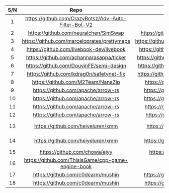 |S/N|Repo|Commit link | GitHub issue link reported by Etor for feedback |Remarks|										
|:-----:|:-------:|:-------:|:-------:|:-------:|										
|	1	|	https://github.com/CrazyBotsz/Adv-Auto-Filter-Bot-V2	|	https://github.com/CrazyBotsz/Adv-Auto-Filter-Bot-V2/commit/73d2755e517d5cac25e2437e30a94797bf17c404	|	https://github.com/CrazyBotsz/Adv-Auto-Filter-Bot-V2/issues/120	|		|
|	2	|	https://github.com/neuralchen/SimSwap	|	https://github.com/neuralchen/SimSwap/commit/40595829ce23396afeb734cd8cabc6e4c08f07cf	|	https://github.com/neuralchen/SimSwap/issues/290	|		|
|	3	|	https://github.com/marceloprates/prettymaps	|	https://github.com/marceloprates/prettymaps/commit/4a9e2ac7dfaf47ee7ee2f344c53891aeac16e6a0	|	https://github.com/marceloprates/prettymaps/issues/92	|		|
|	4	|	https://github.com/livebook-dev/livebook	|	https://github.com/livebook-dev/livebook/commit/22c90e8bca00a3457259e663da4f9b5fc88a2fe5	|	https://github.com/livebook-dev/livebook/issues/1254	|		|
|	5	|	https://github.com/achannarasappa/ticker	|	https://github.com/achannarasappa/ticker/commit/bf17a9390d64921e9af3c77d597d11c800701587	|	https://github.com/achannarasappa/ticker/issues/227	|		|
|	6	|	https://github.com/DouyinFE/semi-design	|	https://github.com/DouyinFE/semi-design/commit/96d8db677099c56f9cf2f00bf298b8c111e8662b	|	https://github.com/DouyinFE/semi-design/issues/988	|		|
|	7	|	https://github.com/kdrag0n/safetynet-fix	|	https://github.com/kdrag0n/safetynet-fix/commit/37bd89802b45b877c34546b9f35be4f29030a263	|	https://github.com/kdrag0n/safetynet-fix/issues/199	|		|
|	8	|	https://github.com/M2Team/NanaZip	|	https://github.com/M2Team/NanaZip/commit/de43cd428a02a651ef5b221d4ff2fa615825a619	|	https://github.com/M2Team/NanaZip/issues/187	|		|
|	9	|	https://github.com/apache/arrow-rs	|	https://github.com/apache/arrow-rs/commit/31aa1a4a4b44c7fe597c6359a24300b78e694e73	|	https://github.com/apache/arrow-rs/issues/1973	|		|
|	10	|	https://github.com/apache/arrow-rs	|	https://github.com/apache/arrow-rs/commit/07fc1d2c391001b157abd933906f7c7937331d5d	|	https://github.com/apache/arrow-rs/issues/2128	|		|
|	11	|	https://github.com/apache/arrow-rs	|	https://github.com/apache/arrow-rs/commit/ead04adea9244fa4cb460bbc13c0e88766a76dda	|	https://github.com/apache/arrow-rs/issues/2128	|		|
|	12	|	https://github.com/apache/arrow-rs	|	https://github.com/apache/arrow-rs/commit/3e9c7c86421bdfe526b5249da2e2eef2505f313f	|	https://github.com/apache/arrow-rs/issues/2128	|		|
|	13	|	https://github.com/heiyeluren/xmm	|	https://github.com/heiyeluren/xmm/commit/42fb07e7bfd33d154e21bfdedec7d0b93156b5e4	|		|	False positive	|
|	14	|	https://github.com/heiyeluren/xmm	|	https://github.com/heiyeluren/xmm/commit/db52571236966ec5349e76b75dcc5a05bb2d3b06	|		|	False positive	|
|	15	|	https://github.com/chowa/ejyy	|	https://github.com/chowa/ejyy/commit/44d1d73464160771237c8a6bce73a4803856d955	|	https://github.com/chowa/ejyy/issues/9	|		|
|	16	|	https://github.com/ThisisGame/cpp-game-engine-book	|	https://github.com/ThisisGame/cpp-game-engine-book/commit/010bf0725ab9b5bf5f9ecb9ff373b8ab44a2f7ea	|	https://github.com/ThisisGame/cpp-game-engine-book/issues/8	|		|
|	17	|	https://github.com/c0dearm/mushin	|	https://github.com/c0dearm/mushin/commit/713cb21d033b61b715c28fb81fa2327b70702527	|	https://github.com/c0dearm/mushin/issues/21	|		|
|	18	|	https://github.com/c0dearm/mushin	|	https://github.com/c0dearm/mushin/commit/48b2aafcc66434f8e618846c0ec588e545738830	|	https://github.com/c0dearm/mushin/issues/21	|		|
